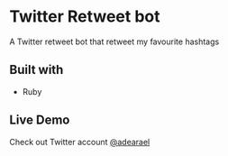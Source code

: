 # Twitter Retweet bot

A Twitter retweet bot that retweet my favourite hashtags

## Built with

- Ruby

## Live Demo
Check out Twitter account [@adearael](www.twitter.com/adearael)

